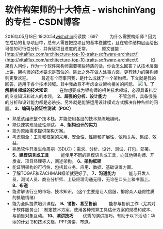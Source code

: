 # 软件构架师的十大特点 - wishchinYang的专栏 - CSDN博客
2016年05月18日 19:20:54[wishchin](https://me.csdn.net/wishchin)阅读数：697
         为什么需要构架师？因为在成功的复杂项目中，总有人需要把控项目的基本稳健性，且在软件结构层面给出可信的可行性分析，并保证项目进度的正常。
         原文链接：[http://vitalflux.com/architecture-top-10-traits-software-architect/](http://vitalflux.com/architecture-top-10-traits-software-architect/)
         如果有人问你，作为一个软件架构师需要哪些特质的话，你会怎么回答？从技术层面上讲，架构师的技术要求是首位的。除此之外在做人处事方面，更有魅力的架构师则更受欢迎。
        最近有个同事问我，是什么成就了一个架构师。下文就是我的回答，适用于各个技术领域。其中我故意不考虑企业架构相关的问题。
![](http://cms.csdnimg.cn/article/201410/30/545198d246a0c.jpg)
**1、了解相关领域的技术知识**
         在你想要成为架构师的相关技术领域，必须具备扎实的专业知识和过人的本领。
**2、超强的分析、设计能力**
         不管怎样，具备很强的分析和设计能力都是必杀技。另外就是能够运用设计模式方式解决各种各样的问题。
**3、编码与验证性测试（POC）**
- 熟悉该组织整个技术栈，并能使用各层的技术熟练地编码。
- 能快速实现验证性测试。
**4、架构设计的实力**
- 能为原始需求提供架构方案。
- 考虑周全：工具和框架的采用、安全性、性能和扩展性、依赖关系、集成、效益。
- 熟悉软件开发生命周期（SDLC）：需求、分析、设计、测试、打包、部署。
**5、建模语言或工具**
         能使用不同的建模语言或工具，向其他架构师、开发者、项目经理等人，阐述架构。
**6、架构框架**
- 能证明架构的可行性，包括其业务、应用、数据、基础设置方面。
- 了解TOGAF和ZACHMAN框架就更好了。
**7、沟通能力**
          能与开发人员、测试人员、商业分析师、上级经理沟通无阻，无论在口头上和书面上。
**8、布道**
- 能讲解该行业的市场、技术知识。（这个主要是让人信服，排除众人疑虑性质的抵触情绪）
- 能为全队提供培训课程。
**9、销售、甚至售前**
         能参与售前工作（尤其对于软件服务业）：制定技术方案、使用各种预算工具估计方案的规模和成本、与销售对象互动。
**10、演讲技巧**
       优秀的演讲技巧，有助于以下活动：华丽的计划书和技术文档、PPT演讲、布道。
